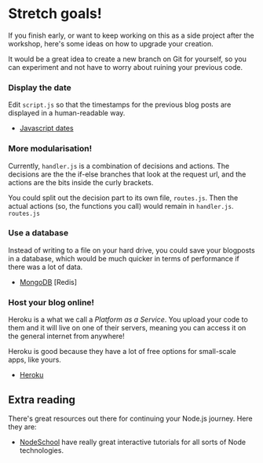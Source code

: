 # Stretch goals!

If you finish early, or want to keep working on this as a side project after the workshop, here's some ideas on how to upgrade your creation.

It would be a great idea to create a new branch on Git for yourself, so you can experiment and not have to worry about ruining your previous code.

### Display the date
 Edit `script.js` so that the timestamps for the previous blog posts are displayed in a human-readable way.

 * [Javascript dates](http://www.w3schools.com/jsref/jsref_obj_date.asp)


### More modularisation!
Currently, `handler.js` is a combination of decisions and actions.  The decisions are the  the if-else branches that look at the request url, and the actions are the bits inside the curly brackets.

You could split out the decision part to its own file, `routes.js`.  Then the actual actions (so, the functions you call) would remain in `handler.js`.  `routes.js` 


### Use a database
Instead of writing to a file on your hard drive, you could save your blogposts in a database, which would be much quicker in terms of performance if there was a lot of data.

* [MongoDB](https://docs.mongodb.org/getting-started/node/)
[Redis]



### Host your blog online!
Heroku is a what we call a *Platform as a Service*.  You upload your code to them and it will live on one of their servers, meaning you can access it on the general internet from anywhere!  

Heroku is good because they have a lot of free options for small-scale apps, like yours.

* [Heroku](https://www.heroku.com/platform)

## Extra reading
There's great resources out there for continuing your Node.js journey.  Here they are:

* [NodeSchool](nodeschool.io) have really great interactive tutorials for all sorts of Node technologies.
